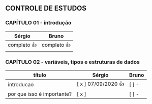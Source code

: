 
## CONTROLE DE ESTUDOS

### CAPÍTULO 01 - introdução


**Sérgio** | **Bruno**
------------ | -------------
completo :+1: | completo :+1:


### CAPÍTULO 02 - variáveis, tipos e estruturas de dados


**título** | **Sérgio** | **Bruno** |
------------ |------------ |------------ |
 introducao                                   | [ x ] 07/09/2020 :+1: | [  ] -                |
por que isso é importante?                    | [ x ]                 | [  ] -                |

